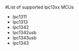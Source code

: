 #List of supported lpc13xx MCUs

  * lpc1311
  * lpc1313
  * lpc1342
  * lpc1342usb
  * lpc1343usb
  * lpc1343